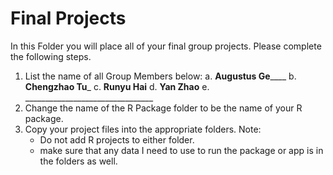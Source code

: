 # Final Projects

In this Folder you will place all of your final group projects. Please complete the following steps.

1. List the name of all Group Members below:
    a. ______________Augustus Ge__________________
    b. ______________Chengzhao Tu_______________
    c. ______________Runyu Hai______________
    d. ______________Yan Zhao______________
    e. ________________________________
2. Change the name of the R Package folder to be the name of your R package. 
3. Copy your project files into the appropriate folders. Note:
    - Do not add R projects to either folder. 
    - make sure that any data I need to use to run the package or app is in the folders as well. 
